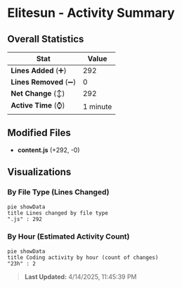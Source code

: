 # Elitesun - Activity Summary 

## Overall Statistics

| Stat                   | Value                                                             |
| ---------------------- | ----------------------------------------------------------------- |
| **Lines Added** (➕)   | 292                                          |
| **Lines Removed** (➖) | 0                                        |
| **Net Change** (↕)    | 292                |
| **Active Time** (⌚)   | 1 minute |


## Modified Files
- **content.js** (+292, -0)

## Visualizations

### By File Type (Lines Changed)

```mermaid
pie showData
title Lines changed by file type
".js" : 292
```

### By Hour (Estimated Activity Count)

```mermaid
pie showData
title Coding activity by hour (count of changes)
"23h" : 2
```


> **Last Updated:** 4/14/2025, 11:45:39 PM